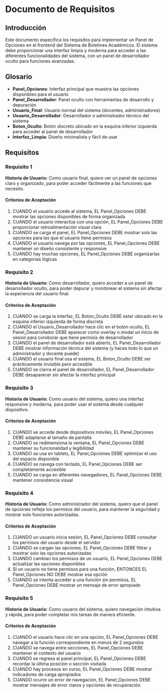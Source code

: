 # Documento de Requisitos

## Introducción

Este documento especifica los requisitos para implementar un Panel de Opciones en el frontend del Sistema de Boletines Académicos. El sistema debe proporcionar una interfaz limpia y moderna para acceder a las diferentes funcionalidades del sistema, con un panel de desarrollador oculto para funciones avanzadas.

## Glosario

- **Panel_Opciones**: Interfaz principal que muestra las opciones disponibles para el usuario
- **Panel_Desarrollador**: Panel oculto con herramientas de desarrollo y depuración
- **Usuario_Final**: Usuario normal del sistema (docentes, administradores)
- **Usuario_Desarrollador**: Desarrollador o administrador técnico del sistema
- **Boton_Oculto**: Botón discreto ubicado en la esquina inferior izquierda para acceder al panel de desarrollador
- **Interfaz_Limpia**: Diseño minimalista y fácil de usar

## Requisitos

### Requisito 1

**Historia de Usuario:** Como usuario final, quiero ver un panel de opciones claro y organizado, para poder acceder fácilmente a las funciones que necesito.

#### Criterios de Aceptación

1. CUANDO el usuario accede al sistema, EL Panel_Opciones DEBE mostrar las opciones disponibles de forma organizada
2. CUANDO el usuario interactúa con una opción, EL Panel_Opciones DEBE proporcionar retroalimentación visual clara
3. CUANDO se carga el panel, EL Panel_Opciones DEBE mostrar solo las opciones para las que el usuario tiene permisos
4. CUANDO el usuario navega por las opciones, EL Panel_Opciones DEBE mantener un diseño consistente y responsive
5. CUANDO hay muchas opciones, EL Panel_Opciones DEBE organizarlas en categorías lógicas

### Requisito 2

**Historia de Usuario:** Como desarrollador, quiero acceder a un panel de desarrollador oculto, para poder depurar y monitorear el sistema sin afectar la experiencia del usuario final.

#### Criterios de Aceptación

1. CUANDO se carga la interfaz, EL Boton_Oculto DEBE estar ubicado en la esquina inferior izquierda de forma discreta
2. CUANDO el Usuario_Desarrollador hace clic en el botón oculto, EL Panel_Desarrollador DEBE aparecer como overlay o modal un inicio de sesion para coroborar que tiene permisis de desarrollador
3. CUANDO el panel de desarrollador está abierto, EL Panel_Desarrollador DEBE mostrar información técnica del sistema (y haces todo lo que un administrador y docente puede)
4. CUANDO el usuario final usa el sistema, EL Boton_Oculto DEBE ser prácticamente invisible pero accesible
5. CUANDO se cierra el panel de desarrollador, EL Panel_Desarrollador DEBE desaparecer sin afectar la interfaz principal

### Requisito 3

**Historia de Usuario:** Como usuario del sistema, quiero una interfaz responsive y moderna, para poder usar el sistema desde cualquier dispositivo.

#### Criterios de Aceptación

1. CUANDO se accede desde dispositivos móviles, EL Panel_Opciones DEBE adaptarse al tamaño de pantalla
2. CUANDO se redimensiona la ventana, EL Panel_Opciones DEBE mantener su funcionalidad y legibilidad
3. CUANDO se usa en tablets, EL Panel_Opciones DEBE optimizar el uso del espacio disponible
4. CUANDO se navega con teclado, EL Panel_Opciones DEBE ser completamente accesible
5. CUANDO se carga en diferentes navegadores, EL Panel_Opciones DEBE mantener consistencia visual

### Requisito 4

**Historia de Usuario:** Como administrador del sistema, quiero que el panel de opciones refleje los permisos del usuario, para mantener la seguridad y mostrar solo funciones autorizadas.

#### Criterios de Aceptación

1. CUANDO un usuario inicia sesión, EL Panel_Opciones DEBE consultar los permisos del usuario desde el servidor
2. CUANDO se cargan las opciones, EL Panel_Opciones DEBE filtrar y mostrar solo las opciones autorizadas
3. CUANDO cambian los permisos de un usuario, EL Panel_Opciones DEBE actualizar las opciones disponibles
4. SI un usuario no tiene permisos para una función, ENTONCES EL Panel_Opciones NO DEBE mostrar esa opción
5. CUANDO se intenta acceder a una función sin permisos, EL Panel_Opciones DEBE mostrar un mensaje de error apropiado

### Requisito 5

**Historia de Usuario:** Como usuario del sistema, quiero navegación intuitiva y rápida, para poder completar mis tareas de manera eficiente.

#### Criterios de Aceptación

1. CUANDO el usuario hace clic en una opción, EL Panel_Opciones DEBE navegar a la función correspondiente en menos de 2 segundos
2. CUANDO se navega entre secciones, EL Panel_Opciones DEBE mantener el contexto del usuario
3. CUANDO se regresa al panel principal, EL Panel_Opciones DEBE recordar la última posición o sección visitada
4. CUANDO hay procesos en curso, EL Panel_Opciones DEBE mostrar indicadores de carga apropiados
5. CUANDO ocurre un error de navegación, EL Panel_Opciones DEBE mostrar mensajes de error claros y opciones de recuperación